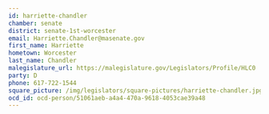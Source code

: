 ```yaml
---
id: harriette-chandler
chamber: senate
district: senate-1st-worcester
email: Harriette.Chandler@masenate.gov
first_name: Harriette
hometown: Worcester
last_name: Chandler
malegislature_url: https://malegislature.gov/Legislators/Profile/HLC0
party: D
phone: 617-722-1544
square_picture: /img/legislators/square-pictures/harriette-chandler.jpg
ocd_id: ocd-person/51061aeb-a4a4-470a-9618-4053cae39a48
---
```

